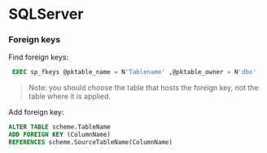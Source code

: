 # SQLServer
### Foreign keys
Find foreign keys:
```sql
 EXEC sp_fkeys @pktable_name = N'Tablename' ,@pktable_owner = N'dbo'
 ```
 > Note: you should choose the table that hosts the foreign key, not the table where it is applied.
 
 Add foreign key:
 ```sql
ALTER TABLE scheme.TableName
ADD FOREIGN KEY (ColumnName) 
REFERENCES scheme.SourceTableName(ColumnName)
```
